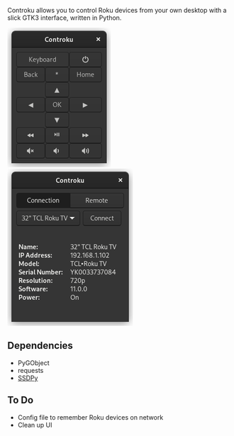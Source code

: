 Controku allows you to control Roku devices from your own desktop with a slick GTK3 interface, written in Python.

![Remote UI](images/remote.png)
![Connection UI](images/connect.png)

## Dependencies
* PyGObject
* requests
* [SSDPy](https://github.com/MoshiBin/ssdpy)

## To Do
* Config file to remember Roku devices on network
* Clean up UI
